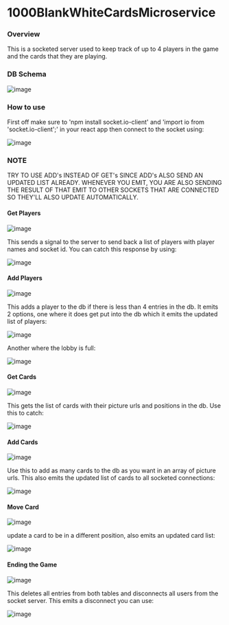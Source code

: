 # 1000BlankWhiteCardsMicroservice

### Overview
This is a socketed server used to keep track of up to 4 players in the game and the cards that they are playing.

### DB Schema

![image](https://user-images.githubusercontent.com/68455115/159383553-54edd07d-f8ee-4db0-b73b-79ed39763e05.png)

### How to use
First off make sure to 'npm install socket.io-client' and 'import io from 'socket.io-client';' in your react app then connect to the socket using:

![image](https://user-images.githubusercontent.com/68455115/159384781-6a21128d-26bf-43c6-bc30-59289b3c50b3.png)

### NOTE
TRY TO USE ADD's INSTEAD OF GET's SINCE ADD's ALSO SEND AN UPDATED LIST ALREADY. WHENEVER YOU EMIT, YOU ARE ALSO SENDING THE RESULT OF THAT EMIT TO OTHER SOCKETS THAT ARE CONNECTED SO THEY'LL ALSO UPDATE AUTOMATICALLY.

#### Get Players
![image](https://user-images.githubusercontent.com/68455115/159384274-618e05f0-46b3-44e4-aa0a-77bda5497ce8.png)

This sends a signal to the server to send back a list of players with player names and socket id. You can catch this response by using:

![image](https://user-images.githubusercontent.com/68455115/159384530-bfcc2fe8-718b-4681-a78d-ca77ab1ba3d9.png)

#### Add Players
![image](https://user-images.githubusercontent.com/68455115/159384832-ea1bd1d3-b677-4fe4-80e4-9a3f596f9a94.png)

This adds a player to the db if there is less than 4 entries in the db. It emits 2 options, one where it does get put into the db which it emits the updated list of players: 

![image](https://user-images.githubusercontent.com/68455115/159384981-a6c6fe19-30e1-4e09-8f47-d1163b1faeda.png)

Another where the lobby is full: 

![image](https://user-images.githubusercontent.com/68455115/159385041-fc599f9a-3741-4a5f-8844-8fa7e3ad510f.png)

#### Get Cards
![image](https://user-images.githubusercontent.com/68455115/159385159-41147720-2e79-4e63-a3cd-3f3ab0b960dc.png)

This gets the list of cards with their picture urls and positions in the db. Use this to catch:

![image](https://user-images.githubusercontent.com/68455115/159385330-c0019552-500e-4c49-ad6c-effd299d73a4.png)

#### Add Cards
![image](https://user-images.githubusercontent.com/68455115/159385547-5ec6b0a3-6e7a-488e-ac6d-db2b5e0704c5.png)

Use this to add as many cards to the db as you want in an array of picture urls. This also emits the updated list of cards to all socketed connections:

![image](https://user-images.githubusercontent.com/68455115/159385687-81782054-7146-44d1-b9ce-ca83ec39fd78.png)

#### Move Card
![image](https://user-images.githubusercontent.com/68455115/159385889-743fab63-1faf-47e2-95bf-701bf817843e.png)

update a card to be in a different position, also emits an updated card list:

![image](https://user-images.githubusercontent.com/68455115/159385687-81782054-7146-44d1-b9ce-ca83ec39fd78.png)

#### Ending the Game
![image](https://user-images.githubusercontent.com/68455115/159386057-cfb4777c-181a-45ca-a99c-fd50ce09e2ee.png)

This deletes all entries from both tables and disconnects all users from the socket server. This emits a disconnect you can use:

![image](https://user-images.githubusercontent.com/68455115/159386135-b6f697e6-1990-4bc2-9ccd-63a379184951.png)
